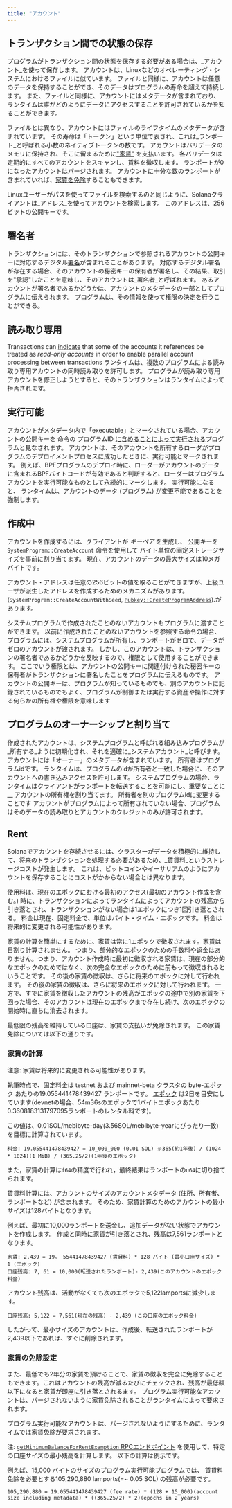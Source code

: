 ```yaml
---
title: "アカウント"
---
```


## トランザクション間での状態の保存

プログラムがトランザクション間の状態を保存する必要がある場合は、_アカウント_を使って保存します。 アカウントは、Linuxなどのオペレーティング・システムにおけるファイルに似ています。 ファイルと同様に、アカウントは任意のデータを保持することができ、そのデータはプログラムの寿命を超えて持続します。 また、ファイルと同様に、アカウントにはメタデータが含まれており、ランタイムは誰がどのようにデータにアクセスすることを許可されているかを知ることができます。

ファイルとは異なり、アカウントにはファイルのライフタイムのメタデータが含まれています。 その寿命は「トークン」という単位で表され、これは_ランポート_と呼ばれる小数のネイティブトークンの数です。 アカウントはバリデータのメモリに保持され、そこに留まるために["家賃"](#rent) を支払います。 各バリデータは定期的にすべてのアカウントをスキャンし、賃料を徴収します。 ランポートが0になったアカウントはパージされます。  アカウントに十分な数のランポートが含まれていれば、[家賃を免除](#rent-exemption)することもできます。

Linuxユーザーがパスを使ってファイルを検索するのと同じように、Solanaクライアントは_アドレス_を使ってアカウントを検索します。 このアドレスは、256ビットの公開キーです。

## 署名者

トランザクションには、そのトランザクションで参照されるアカウントの公開キーに対応するデジタル[署名](terminology.md#signature)が含まれることがあります。 対応するデジタル署名が存在する場合、そのアカウントの秘密キーの保有者が署名し、その結果、取引を"承認"したことを意味し、そのアカウントは_署名者_と呼ばれます。 あるアカウントが署名者であるかどうかは、アカウントのメタデータの一部としてプログラムに伝えられます。 プログラムは、その情報を使って権限の決定を行うことができる。

## 読み取り専用

Transactions can [indicate](transactions.md#message-header-format) that some of the accounts it references be treated as _read-only accounts_ in order to enable parallel account processing between transactions ランタイムは、複数のプログラムによる読み取り専用アカウントの同時読み取りを許可します。 プログラムが読み取り専用アカウントを修正しようとすると、そのトランザクションはランタイムによって拒否されます。

## 実行可能

アカウントがメタデータ内で「executable」とマークされている場合、アカウントの公開キーを 命令の プログラムID [に含めることによって実行される](transactions.md#program-id)プログラムと見なされます。 アカウントは、そのアカウントを所有するローダがプログラムのデプロイメントプロセスに成功したときに、実行可能とマークされます。  例えば、BPFプログラムのデプロイ時に、ローダーがアカウントのデータに含まれるBPFバイトコードが有効であると判断すると、ローダーはプログラムアカウントを実行可能なものとして永続的にマークします。  実行可能になると、 ランタイムは、アカウントのデータ (プログラム) が変更不能であることを強制します。

## 作成中

アカウントを作成するには、クライアントが _キーペア_ を生成し、 公開キーを `SystemProgram::CreateAccount` 命令を使用して バイト単位の固定ストレージサイズを事前に割り当てます。 現在、アカウントのデータの最大サイズは10メガバイトです。

アカウント・アドレスは任意の256ビットの値を取ることができますが、上級ユーザが派生したアドレスを作成するためのメカニズムがあります。 (`SystemProgram::CreateAccountWithSeed`, [`Pubkey::CreateProgramAddress`](calling-between-programs.md#program-derived-addresses)).があります。

システムプログラムで作成されたことのないアカウントもプログラムに渡すことができます。 以前に作成されたことのないアカウントを参照する命令の場合、プログラムには、システムプログラムが所有し、ランポートがゼロで、データがゼロのアカウントが渡されます。 しかし、このアカウントは、トランザクションの署名者であるかどうかを反映するので、権限として使用することができます。 ここでいう権限とは、アカウントの公開キーに関連付けられた秘密キーの保有者がトランザクションに署名したことをプログラムに伝えるものです。 アカウントの公開キーは、プログラムが知っているものでも、別のアカウントに記録されているものでもよく、プログラムが制御または実行する資産や操作に対する何らかの所有権や権限を意味します

## プログラムのオーナーシップと割り当て

作成されたアカウントは、システムプログラムと呼ばれる組み込みプログラムが_所有する_ように初期化され、それを適確に_システムアカウント_と呼びます。 アカウントには「オーナー」のメタデータが含まれています。 所有者はプログラムidです。 ランタイムは、プログラムのidが所有者と一致した場合に、そのアカウントへの書き込みアクセスを許可します。 システムプログラムの場合、ランタイムはクライアントがランポートを転送することを可能にし、重要なことに __ アカウントの所有権を割り当てます。 所有者を別のプログラムidに変更することです アカウントがプログラムによって所有されていない場合、プログラムはそのデータの読み取りとアカウントのクレジットのみが許可されます。

## Rent

Solanaでアカウントを存続させるには、クラスターがデータを積極的に維持して、将来のトランザクションを処理する必要があるため、_賃貸料_というストレージコストが発生します。 これは、ビットコインやイーサリアムのようにアカウントを保存することにコストがかからない場合とは異なります。

使用料は、現在のエポックにおける最初のアクセス(最初のアカウント作成を含む。) 時に、トランザクションによってランタイムによってアカウントの残高から引き落とされ、トランザクションがない場合は1エポックにつき1回引き落とされる。 料金は現在、固定料金で、単位はバイト・タイム・エポックです。 料金は将来的に変更される可能性があります。

家賃の計算を簡単にするために、家賃は常に1エポックで徴収されます。家賃は日割り計算されません。 つまり、部分的なエポックのための手数料や返金はありません。つまり、アカウント作成時に最初に徴収される家賃は、現在の部分的なエポックのためではなく、次の完全なエポックのために前もって徴収されるということです。 その後の家賃の徴収は、さらに将来のエポックに対して行われます。 その後の家賃の徴収は、さらに将来のエポックに対して行われます。 一方で、すでに家賃を徴収したアカウントの残高がエポックの途中で別の家賃を下回った場合、そのアカウントは現在のエポックまで存在し続け、次のエポックの開始時に直ちに消去されます。

最低限の残高を維持している口座は、家賃の支払いが免除されます。 この家賃免除については以下の通りです。

### 家賃の計算

注意: 家賃は将来的に変更される可能性があります。

執筆時点で、固定料金は testnet および mainnet-beta クラスタの byte-エポック あたりの19.055441478439427 ランポートです。 [ エポック](terminology.md#epoch) は2日を目安にしています(devnetの場合、54m36sのエポックで1バイトエポックあたり0.3608183131797095ランポートのレンタル料です)。

この値は、0.01SOL/mebibyte-day(3.56SOL/mebibyte-yearにぴったり一致) を目標に計算されています。

```text
料金: 19.055441478439427 = 10_000_000 (0.01 SOL) ※365(約1年後) / (1024 * 1024)(1 MiB) / (365.25/2)(1年後のエポック)
```

また，家賃の計算は`f64`の精度で行われ，最終結果はランポートの`u64`に切り捨てられます。

賃貸料計算には、アカウントのサイズのアカウントメタデータ (住所、所有者、ランポートなど) が含まれます。 そのため、家賃計算のためのアカウントの最小サイズは128バイトとなります。

例えば、最初に10,000ランポートを送金し、追加データがない状態でアカウントを作成します。 作成と同時に家賃が引き落とされ、残高は7,561ランポートとなります。


```text
家賃: 2,439 = 19。 55441478439427 (賃貸料) * 128 バイト (最小口座サイズ) * 1 (エポック)
口座残高: 7, 61 = 10,000(転送されたランポート)- 2,439(このアカウントのエポック料金)
```

アカウント残高は、活動がなくても次のエポックで5,122lamportsに減少します。

```text
口座残高: 5,122 = 7,561(現在の残高) - 2,439 (この口座のエポック料金)
```

したがって、最小サイズのアカウントは、作成後、転送されたランポートが2,439以下であれば、すぐに削除されます。

### 家賃の免除設定

また、最低でも2年分の家賃を預けることで、家賃の徴収を完全に免除することもできます。これはアカウントの残高が減るたびにチェックされ、残高が最低額以下になると家賃が即座に引き落とされるます。 プログラム実行可能なアカウントは、パージされないように家賃免除されることがランタイムによって要求されます。

プログラム実行可能なアカウントは、パージされないようにするために、ランタイムでは家賃免除が要求されます。

注: [`getMinimumBalanceForRentExemption` RPCエンドポイント](developing/clients/jsonrpc-api.md#getminimumbalanceforrentexemption) を使用して、特定の口座サイズの最小残高を計算します。 以下の計算は例示です。

例えば、15,000 バイトのサイズのプログラム実行可能プログラムでは、 賃貸料免除を必要とする105,290,880 lamports(=~ 0.05 SOL) の残高が必要です。

```text
105,290,880 = 19.055441478439427 (fee rate) * (128 + 15_000)(account size including metadata) * ((365.25/2) * 2)(epochs in 2 years)
```
